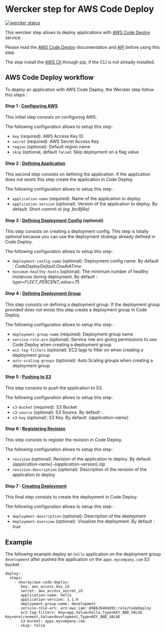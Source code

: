 Wercker step for AWS Code Deploy
=======================

[![wercker status](https://app.wercker.com/status/3810984a0833d6af679f0609bd3e18be/m "wercker status")](https://app.wercker.com/project/bykey/3810984a0833d6af679f0609bd3e18be)

This wercker step allows to deploy applications with [AWS Code Deploy](http://docs.aws.amazon.com/codedeploy/latest/userguide/welcome.html) service.

Please read the [AWS Code Deploy](http://docs.aws.amazon.com/codedeploy/latest/userguide/welcome.html) documentation and [API](http://docs.aws.amazon.com/cli/latest/reference/deploy/index.html) before using this step.


The step install the [AWS Cli](http://docs.aws.amazon.com/cli/latest/userguide/installing.html) through pip, if the CLI is not already installed.


## AWS Code Deploy workflow

To deploy an application with AWS Code Deploy, the Wercker step follow this steps :

#### Step 1 : [Configuring AWS](http://docs.aws.amazon.com/cli/latest/reference/configure/index.html)

This initial step consists on configuring AWS.

The following configuration allows to setup this step :

* `key` (required): AWS Access Key ID
* `secret` (required): AWS Secret Access Key
* `region` (optional): Default region name
* `skip` (optional, default `false`): Skip deployment on a flag value

#### Step 2 : [Defining Application](http://docs.aws.amazon.com/cli/latest/reference/deploy/create-application.html)

This second step consists on defining the application. If the application does not exists this step create the application in Code Deploy.

The following configuration allows to setup this step :

* `application-name` (required): Name of the application to deploy
* `application-version` (optional): Version of the application to deploy. By default: Short commit id _(eg. fec8f4a)_

#### Step 3 : [Defining Deployment Config](http://docs.aws.amazon.com/cli/latest/reference/deploy/create-deployment-config.html) (optional)

This step consists on creating a deployment config. This step is totally *optional* because you can use the deployment strategy already defined in Code Deploy.

The following configuration allows to setup this step :

* `deployment-config-name` (optional): Deployment config name. By default : _CodeDeployDefault.OneAtATime_
* `minimum-healthy-hosts` (optional): The minimum number of healthy instances during deployment. By default : _type=FLEET_PERCENT,value=75_

#### Step 4 : [Defining Deployment Group](http://docs.aws.amazon.com/cli/latest/reference/deploy/create-deployment-group.html)

This step consists on defining a deployment group. If the deployment group provided does not exists this step create a deployment group in Code Deploy.

The following configuration allows to setup this step :

* `deployment-group-name` (required): Deployment group name
* `service-role-arn` (optional): Service role arn giving permissions to use Code Deploy when creating a deployment group
* `ec2-tag-filters` (optional): EC2 tags to filter on when creating a deployment group
* `auto-scaling-groups` (optional): Auto Scaling groups when creating a deployment group

#### Step 5 : [Pushing to S3](http://docs.aws.amazon.com/cli/latest/reference/deploy/push.html)

This step consists to push the application to S3.

The following configuration allows to setup this step :

* `s3-bucket` (required): S3 Bucket
* `s3-source` (optional): S3 Source. By default : _._
* `s3-key` (optional): S3 Key. By default: _{application-name}_

#### Step 6 : [Registering Revision](http://docs.aws.amazon.com/cli/latest/reference/deploy/register-application-revision.html)

This step consists to register the revision in Code Deploy.

The following configuration allows to setup this step :

* `revision` (optional): Revision of the application to deploy. By default: _{application-name}-{application-version}.zip_
* `revision-description` (optional): Description of the revision of the application to deploy

#### Step 7 : [Creating Deployment](http://docs.aws.amazon.com/cli/latest/reference/deploy/create-deployment.html)

This final step consists to create the deployment in Code Deploy.

The following configuration allows to setup this step :

* `deployment-description` (optional): Description of the deployment
* `deployment-overview` (optional): Visualize the deployment. By default : _true_

## Example

The following example deploy an `hello` application on the deployment group `development` after pushed the application on the `apps.mycompany.com` S3 bucket :

```
deploy:
  steps:
    - nhuray/aws-code-deploy:
       key: aws_access_key_id
       secret: aws_access_secret_id
       application-name: hello
       application-version: 1.1.0
       deployment-group-name: development
       service-role-arn: arn:aws:iam::89862646$091:role/CodeDeploy
       ec2-tag-filters: Key=app,Value=hello,Type=KEY_AND_VALUE Key=environment,Value=development,Type=KEY_AND_VALUE
       s3-bucket: apps.mycompany.com
       skip: false
```
